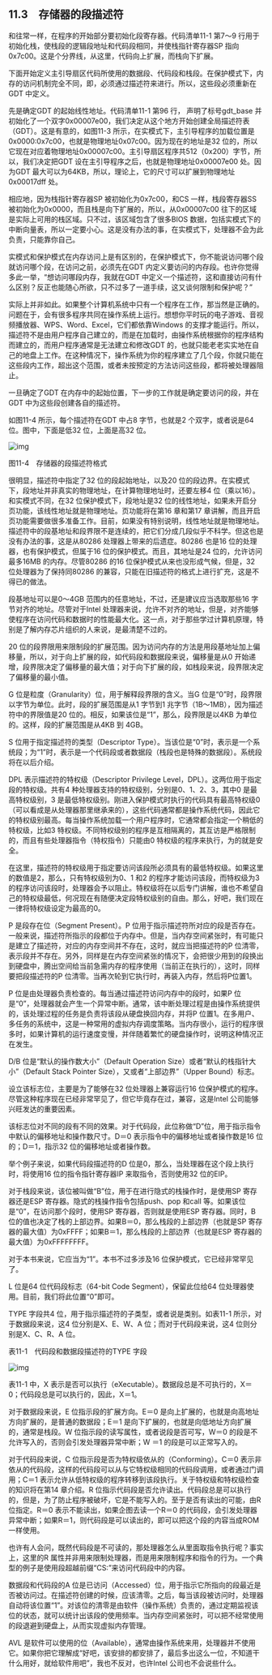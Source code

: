    

## 11.3　存储器的段描述符

和往常一样，在程序的开始部分要初始化段寄存器。代码清单11-1 第7～9 行用于初始化栈，使栈段的逻辑段地址和代码段相同，并使栈指针寄存器SP 指向0x7c00。这是个分界线，从这里，代码向上扩展，而栈向下扩展。

下面开始定义主引导扇区代码所使用的数据段、代码段和栈段。在保护模式下，内存的访问机制完全不同，即，必须通过描述符来进行。所以，这些段必须重新在GDT 中定义。

先是确定GDT 的起始线性地址。代码清单11-1 第96 行， 声明了标号gdt_base 并初始化了一个双字0x00007e00，我们决定从这个地方开始创建全局描述符表（GDT）。这是有意的，如图11-3 所示，在实模式下，主引导程序的加载位置是0x0000:0x7c00，也就是物理地址0x07c00。因为现在的地址是32 位的，所以它现在对应着物理地址0x00007c00。主引导扇区程序共512（0x200）字节，所以，我们决定把GDT 设在主引导程序之后，也就是物理地址0x00007e00 处。因为GDT 最大可以为64KB，所以，理论上，它的尺寸可以扩展到物理地址0x00017dff 处。

相应地，因为栈指针寄存器SP 被初始化为0x7c00，和CS 一样，栈段寄存器SS 被初始化为0x0000，而且栈是向下扩展的，所以，从0x00007c00 往下的区域是实际上可用的栈区域。只不过，该区域包含了很多BIOS 数据，包括实模式下的中断向量表，所以一定要小心。这是没有办法的事，在实模式下，处理器不会为此负责，只能靠你自己。

实模式和保护模式在内存访问上是有区别的，在保护模式下，你不能说访问哪个段就访问哪个段，在访问之前，必须先在GDT 内定义要访问的内存段。也许你觉得多此一举，“想访问哪段内存，我就在GDT 中定义一个描述符，这和直接访问有什么区别？反正也能随心所欲，只不过多了一道手续，这又谈何限制和保护呢？”

实际上并非如此。如果整个计算机系统中只有一个程序在工作，那当然是正确的。问题在于，会有很多程序共同在操作系统上运行。想想你平时玩的电子游戏、音视频播放器、WPS、Word、Excel，它们都依靠Windows 的支撑才能运行。所以，描述符不是由用户程序自己建立的，而是在加载时，由操作系统根据你的程序结构而建立的，而用户程序通常是无法建立和修改GDT 的，也就只能老老实实地在自己的地盘上工作。在这种情况下，操作系统为你的程序建立了几个段，你就只能在这些段内工作，超出这个范围，或者未按预定的方法访问这些段，都将被处理器阻止。

一旦确定了GDT 在内存中的起始位置，下一步的工作就是确定要访问的段，并在GDT 中为这些段创建各自的描述符。

如图11-4 所示，每个描述符在GDT 中占8 字节，也就是2 个双字，或者说是64 位。图中，下面是低32 位，上面是高32 位。

![img](../0-Assets/Epubook/x86汇编语言从实模式到保护模式_李忠_等_Z_Library/images/00421.jpeg)

图11-4　存储器的段描述符格式

很明显，描述符中指定了32 位的段起始地址，以及20 位的段边界。在实模式下，段地址并非真实的物理地址，在计算物理地址时，还要左移4 位（乘以16）。和实模式不同，在32 位保护模式下，段地址是32 位的线性地址，如果未开启分页功能，该线性地址就是物理地址。页功能将在第16 章和第17 章讲解，而且开启页功能需要做很多准备工作。目前，如果没有特别说明，线性地址就是物理地址。描述符中的段基地址和段界限不是连续的，把它们分成几段似乎不科学。但这也是没有办法的事，这是从80286 处理器上带来的后遗症。80286 也是16 位的处理器，也有保护模式，但属于16 位的保护模式。而且，其地址是24 位的，允许访问最多16MB 的内存。尽管80286 的16 位保护模式从来也没形成气候，但是，32 位处理器为了保持同80286 的兼容，只能在旧描述符的格式上进行扩充，这是不得已的做法。

段基地址可以是0～4GB 范围内的任意地址，不过，还是建议应当选取那些16 字节对齐的地址。尽管对于Intel 处理器来说，允许不对齐的地址，但是，对齐能够使程序在访问代码和数据时的性能最大化。这一点，对于那些学过计算机原理，特别是了解内存芯片组织的人来说，是最清楚不过的。

20 位的段界限用来限制段的扩展范围。因为访问内存的方法是用段基地址加上偏移量，所以，对于向上扩展的段，如代码段和数据段来说，偏移量是从0 开始递增，段界限决定了偏移量的最大值；对于向下扩展的段，如栈段来说，段界限决定了偏移量的最小值。

G 位是粒度（Granularity）位，用于解释段界限的含义。当G 位是“0”时，段界限以字节为单位。此时，段的扩展范围是从1 字节到1 兆字节（1B～1MB），因为描述符中的界限值是20 位的。相反，如果该位是“1”，那么，段界限是以4KB 为单位的。这样，段的扩展范围是从4KB 到 4GB。

S 位用于指定描述符的类型（Descriptor Type）。当该位是“0”时，表示是一个系统段；为“1”时，表示是一个代码段或者数据段（栈段也是特殊的数据段）。系统段将在以后介绍。

DPL 表示描述符的特权级（Descriptor Privilege Level，DPL）。这两位用于指定段的特权级。共有4 种处理器支持的特权级别，分别是0、1、2、3，其中0 是最高特权级别，3 是最低特权级别。刚进入保护模式时执行的代码具有最高特权级0（可以看成是从处理器那里继承来的），这些代码通常都是操作系统代码，因此它的特权级别最高。每当操作系统加载一个用户程序时，它通常都会指定一个稍低的特权级，比如3 特权级。不同特权级别的程序是互相隔离的，其互访是严格限制的，而且有些处理器指令（特权指令）只能由0 特权级的程序来执行，为的就是安全。

在这里，描述符的特权级用于指定要访问该段所必须具有的最低特权级。如果这里的数值是2，那么，只有特权级别为0、1 和2 的程序才能访问该段，而特权级为3 的程序访问该段时，处理器会予以阻止。特权级将在以后专门讲解，谁也不希望自己的特权级最低，何况现在有随便决定段特权级别的自由。那么，好吧，我们现在一律将特权级设定为最高的0。

P 是段存在位（Segment Present）。P 位用于指示描述符所对应的段是否存在。一般来说，描述符所指示的段都位于内存中。但是，当内存空间紧张时，有可能只是建立了描述符，对应的内存空间并不存在，这时，就应当把描述符的P 位清零，表示段并不存在。另外，同样是在内存空间紧张的情况下，会把很少用到的段换出到硬盘中，腾出空间给当前急需内存的程序使用（当前正在执行的），这时，同样要把段描述符的P 位清零。当再次轮到它执行时，再装入内存，然后将P位置1。

P 位是由处理器负责检查的。每当通过描述符访问内存中的段时，如果P 位是“0”，处理器就会产生一个异常中断。通常，该中断处理过程是由操作系统提供的，该处理过程的任务是负责将该段从硬盘换回内存，并将P 位置1。在多用户、多任务的系统中，这是一种常用的虚拟内存调度策略。当内存很小，运行的程序很多时，如果计算机的运行速度变慢，并伴随着繁忙的硬盘操作时，说明这种情况正在发生。

D/B 位是“默认的操作数大小”（Default Operation Size）或者“默认的栈指针大小”（Default Stack Pointer Size），又或者“上部边界”（Upper Bound）标志。

设立该标志位，主要是为了能够在32 位处理器上兼容运行16 位保护模式的程序。尽管这种程序现在已经非常罕见了，但它毕竟存在过，兼容，这是Intel 公司能够兴旺发达的重要因素。

该标志位对不同的段有不同的效果。对于代码段，此位称做“D”位，用于指示指令中默认的偏移地址和操作数尺寸。D＝0 表示指令中的偏移地址或者操作数是16 位的；D＝1，指示32 位的偏移地址或者操作数。

举个例子来说，如果代码段描述符的D 位是0，那么，当处理器在这个段上执行时，将使用16 位的指令指针寄存器IP 来取指令，否则使用32 位的EIP。

对于栈段来说，该位被叫做“B”位，用于在进行隐式的栈操作时，是使用SP 寄存器还是ESP 寄存器。隐式的栈操作指令包括push、pop 和call 等。如果该位是“0”，在访问那个段时，使用SP 寄存器，否则就是使用ESP 寄存器。同时，B 位的值也决定了栈的上部边界。如果B＝0，那么栈段的上部边界（也就是SP 寄存器的最大值）为0xFFFF；如果B＝1，那么栈段的上部边界（也就是ESP 寄存器的最大值）为0xFFFFFFFF。

对于本书来说，它应当为“1”。本书不过多涉及16 位保护模式，它已经非常罕见了。

L 位是64 位代码段标志（64-bit Code Segment），保留此位给64 位处理器使用。目前，我们将此位置“0”即可。

TYPE 字段共4 位，用于指示描述符的子类型，或者说是类别。如表11-1 所示，对于数据段来说，这4 位分别是X、E、W、A 位；而对于代码段来说，这4 位则分别是X、C、R、A 位。

表11-1　代码段和数据段描述符的TYPE 字段

![img](../0-Assets/Epubook/x86汇编语言从实模式到保护模式_李忠_等_Z_Library/images/00422.jpeg)

表11-1 中，X 表示是否可以执行（eXecutable）。数据段总是不可执行的，X＝0；代码段总是可以执行的，因此，X＝1。

对于数据段来说，E 位指示段的扩展方向。E＝0 是向上扩展的，也就是向高地址方向扩展的，是普通的数据段；E＝1 是向下扩展的，也就是向低地址方向扩展的，通常是栈段。W 位指示段的读写属性，或者说段是否可写，W＝0 的段是不允许写入的，否则会引发处理器异常中断；W ＝1 的段是可以正常写入的。

对于代码段来说，C 位指示段是否为特权级依从的（Conforming）。C＝0 表示非依从的代码段，这样的代码段可以从与它特权级相同的代码段调用，或者通过门调用；C＝1 表示允许从低特权级的程序转移到该段执行。关于特权级和特权级检查的知识将在第14 章介绍。R 位指示代码段是否允许读出。代码段总是可以执行的，但是，为了防止程序被破坏，它是不能写入的。至于是否有读出的可能，由R 位指定。R＝0 表示不能读出，如果企图去读一个R＝0 的代码段，会引发处理器异常中断；如果R＝1，则代码段是可以读出的，即可以把这个段的内容当成ROM 一样使用。

也许有人会问，既然代码段是不可读的，那处理器怎么从里面取指令执行呢？事实上，这里的R 属性并非用来限制处理器，而是用来限制程序和指令的行为。一个典型的例子是使用段超越前缀“CS:”来访问代码段中的内容。

数据段和代码段的A 位是已访问（Accessed）位，用于指示它所指向的段最近是否被访问过。在描述符创建的时候，应该清零。之后，每当该段被访问时，处理器自动将该位置“1”。对该位的清零是由软件（操作系统）负责的，通过定期监视该位的状态，就可以统计出该段的使用频率。当内存空间紧张时，可以把不经常使用的段退避到硬盘上，从而实现虚拟内存管理。

AVL 是软件可以使用的位（Available），通常由操作系统来用，处理器并不使用它。如果你把它理解成“好吧，该安排的都安排了，最后多出这么一位，不知道干什么用好，就给软件用吧”，我也不反对，也许Intel 公司也不会说些什么。